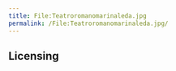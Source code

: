 ```yaml
---
title: File:Teatroromanomarinaleda.jpg
permalink: /File:Teatroromanomarinaleda.jpg/
---
```


## Licensing